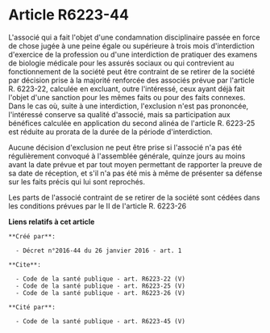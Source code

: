 # Article R6223-44

L'associé qui a fait l'objet d'une condamnation disciplinaire passée en force de chose jugée à une peine égale ou supérieure
à trois mois d'interdiction d'exercice de la profession ou d'une interdiction de pratiquer des examens de biologie médicale
pour les assurés sociaux ou qui contrevient au fonctionnement de la société peut être contraint de se retirer de la société
par décision prise à la majorité renforcée des associés prévue par l'article R. 6223-22, calculée en excluant, outre
l'intéressé, ceux ayant déjà fait l'objet d'une sanction pour les mêmes faits ou pour des faits connexes. Dans le cas où,
suite à une interdiction, l'exclusion n'est pas prononcée, l'intéressé conserve sa qualité d'associé, mais sa participation
aux bénéfices calculée en application du second alinéa de l'article R. 6223-25 est réduite au prorata de la durée de la
période d'interdiction. 

Aucune décision d'exclusion ne peut être prise si l'associé n'a pas été régulièrement convoqué à l'assemblée générale, quinze
jours au moins avant la date prévue et par tout moyen permettant de rapporter la preuve de sa date de réception, et s'il n'a
pas été mis à même de présenter sa défense sur les faits précis qui lui sont reprochés. 

Les parts de l'associé contraint de se retirer de la société sont cédées dans les conditions prévues par le II de l'article
R. 6223-26

**Liens relatifs à cet article**

	**Créé par**:

	  - Décret n°2016-44 du 26 janvier 2016 - art. 1

	**Cite**:

	  - Code de la santé publique - art. R6223-22 (V)
	  - Code de la santé publique - art. R6223-25 (V)
	  - Code de la santé publique - art. R6223-26 (V)

	**Cité par**:

	  - Code de la santé publique - art. R6223-45 (V)
